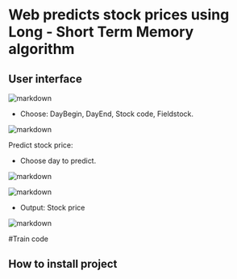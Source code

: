# Web predicts stock prices using Long - Short Term Memory algorithm

## User interface


![markdown](https://github.com/truongnhon-hutech/github-project-du-doan-gia-co-phieu-LSTM/blob/master/source/1.png)


-	Choose: DayBegin, DayEnd, Stock code, Fieldstock.

![markdown](https://github.com/truongnhon-hutech/github-project-du-doan-gia-co-phieu-LSTM/blob/master/source/2.png)

Predict stock price:
-	Choose day to predict.

![markdown](https://github.com/truongnhon-hutech/github-project-du-doan-gia-co-phieu-LSTM/blob/master/source/4.png)

![markdown](https://github.com/truongnhon-hutech/github-project-du-doan-gia-co-phieu-LSTM/blob/master/source/3.png)

-	Output: Stock price

![markdown](https://github.com/truongnhon-hutech/github-project-du-doan-gia-co-phieu-LSTM/blob/master/source/5.png)

#Train code 

## How to install project
